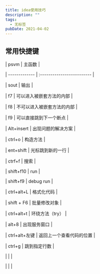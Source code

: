 ```yaml
---
title: idea使用技巧
description: ""
tags:
  - 无标签
pubDate: 2021-04-02
---
```



## 常用快捷键



<!-- more -->



| psvm          | 主函数                     |

| ------------- | :------------------------- |

| sout          | 输出                       |

| f7            | 可以进入被嵌套方法的内部   |

| f8            | 不可以进入被嵌套方法的内部 |

| f9            | 可以直接跳到下一个断点     |

| Alt+insert    | 出现问题的解决方案         |

| ctrl+o        | 构造方法                   |

| ent+shift     | 光标跳到新的一行           |

| ctrf+f        | 搜索                       |

| shift+f10     | run                        |

| shift+f9      | debug run                  |

| ctrl+alt+L    | 格式化代码                 |

| shift + F6    | 批量修改对象               |

| ctrl+alt+t    | 环绕方法（try）            |

| alt+8         | 出现服务窗口               |

| ctrl+alt+左键 | 返回上一个查看代码的位置   |

| ctrl+g        | 跳到指定行数               |

|               |                            |

|               |                            |